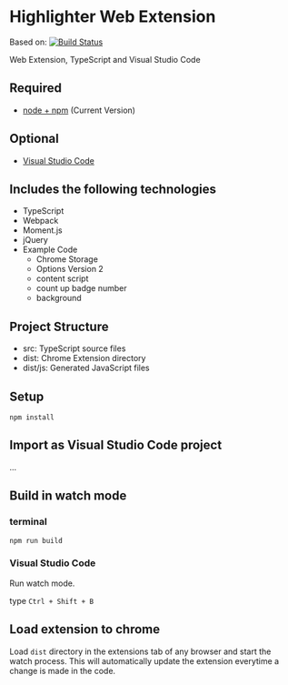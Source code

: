 # Highlighter Web Extension

Based on:
[![Build Status](https://travis-ci.org/chibat/chrome-extension-typescript-starter.svg?branch=master)](https://travis-ci.org/chibat/chrome-extension-typescript-starter)

Web Extension, TypeScript and Visual Studio Code

## Required

* [node + npm](https://nodejs.org/) (Current Version)

## Optional

* [Visual Studio Code](https://code.visualstudio.com/)

## Includes the following technologies

* TypeScript
* Webpack
* Moment.js
* jQuery
* Example Code
    * Chrome Storage
    * Options Version 2
    * content script
    * count up badge number
    * background

## Project Structure

* src: TypeScript source files
* dist: Chrome Extension directory
* dist/js: Generated JavaScript files

## Setup

```
npm install
```

## Import as Visual Studio Code project

...

## Build in watch mode

### terminal

```
npm run build
```

### Visual Studio Code

Run watch mode.

type `Ctrl + Shift + B`

## Load extension to chrome

Load `dist` directory in the extensions tab of any browser and start the watch process. This will automatically update the extension everytime a change is made in the code.

